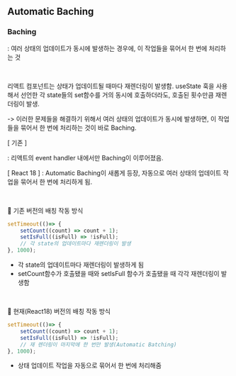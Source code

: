 ## Automatic Baching

### Baching
: 여러 상태의 업데이트가 동시에 발생하는 경우에, 이 작업들을 묶어서 한 번에 처리하는 것

<br />

리액트 컴포넌트는 상태가 업데이트될 때마다 재렌더링이 발생함. 
useState 훅을 사용해서 선언한 각 state들의 set함수를 거의 동시에 호출하더라도, 호출된 횟수만큼 재렌더링이 발생. 

-> 이러한 문제들을 해결하기 위해서 여러 상태의 업데이트가 동시에 발생하면, 이 작업들을 묶어서 한 번에 처리하는 것이 바로 Baching.

[ 기존 ]

: 리액트의 event handler 내에서만 Baching이 이루어졌음. 

[ React 18 ]
: Automatic Baching이 새롭게 등장, 자동으로 여러 상태의 업데이트 작업을 묶어서 한 번에 처리하게 됨. 

<br />

📌 기존 버전의 배칭 작동 방식

```jsx
setTimeout(()=> {
    setCount((count) => count + 1);
    setIsFull((isFull) => !isFull);
    // 각 state의 업데이트마다 재렌더링이 발생
}, 1000);
```
- 각 state의 업데이트마다 재렌더링이 발생하게 됨
- setCount함수가 호출됐을 때와 setIsFull 함수가 호출됐을 때 각각 재렌더링이 발생함

<br />

📌 현재(React18) 버전의 배칭 작동 방식

```jsx
setTimeout(()=> {
    setCount((count) => count + 1);
    setIsFull((isFull) => !isFull);
    // 재 렌더링이 마지막에 한 번만 발생(Automatic Batching)
}, 1000);
```
- 상태 업데이트 작업을 자동으로 묶어서 한 번에 처리해줌
